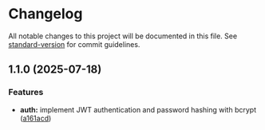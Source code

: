 # Changelog

All notable changes to this project will be documented in this file. See [standard-version](https://github.com/conventional-changelog/standard-version) for commit guidelines.

## 1.1.0 (2025-07-18)


### Features

* **auth:** implement JWT authentication and password hashing with bcrypt ([a161acd](https://github.com/webfelipemaia/levidade-microcms-backend/commit/a161acdadf9befe1a83670d041d29c9b53db4890))
